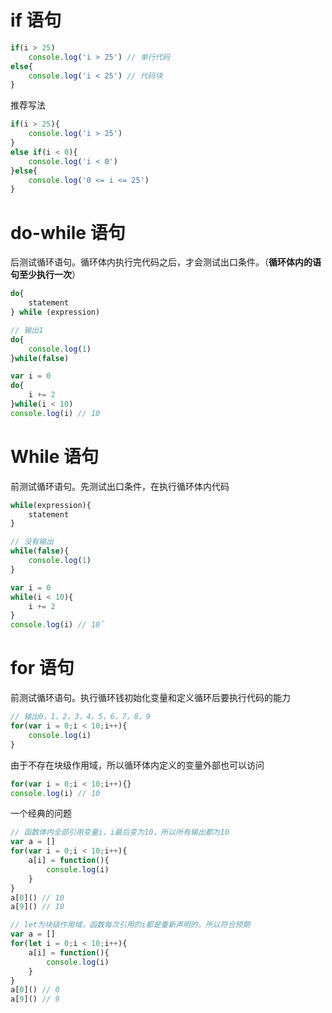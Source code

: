 # if 语句

```JavaScript
if(i > 25)
    console.log('i > 25') // 单行代码
else{
    console.log('i < 25') // 代码块
}
```

推荐写法

```JavaScript
if(i > 25){
    console.log('i > 25')
}
else if(i < 0){
    console.log('i < 0')
}else{
    console.log('0 <= i <= 25')
}
```

# do-while 语句

后测试循环语句。循环体内执行完代码之后，才会测试出口条件。（**循环体内的语句至少执行一次**）

```JavaScript
do{
    statement
} while (expression)
```

```JavaScript
// 输出1
do{
    console.log(1)
}while(false)
```

```JavaScript
var i = 0
do{
    i += 2
}while(i < 10)
console.log(i) // 10
```

# While 语句

前测试循环语句。先测试出口条件，在执行循环体内代码

```JavaScript
while(expression){
    statement
}
```

```JavaScript
// 没有输出
while(false){
    console.log(1)
}
```

```JavaScript
var i = 0
while(i < 10){
    i += 2
}
console.log(i) // 10˝
```

# for 语句

前测试循环语句。执行循环钱初始化变量和定义循环后要执行代码的能力

```JavaScript
// 输出0，1，2，3，4，5，6，7，8，9
for(var i = 0;i < 10;i++){
    console.log(i)
}
```

由于不存在块级作用域，所以循环体内定义的变量外部也可以访问

```JavaScript
for(var i = 0;i < 10;i++){}
console.log(i) // 10
```

一个经典的问题

```JavaScript
// 函数体内全部引用变量i，i最后变为10，所以所有输出都为10
var a = []
for(var i = 0;i < 10;i++){
    a[i] = function(){
        console.log(i)
    }
}
a[0]() // 10
a[9]() // 10
```

```JavaScript
// let为块级作用域，函数每次引用的i都是重新声明的，所以符合预期
var a = []
for(let i = 0;i < 10;i++){
    a[i] = function(){
        console.log(i)
    }
}
a[0]() // 0
a[9]() // 9
```
